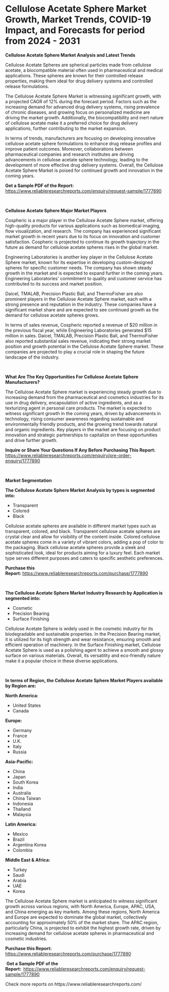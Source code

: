 <p><h1>Cellulose Acetate Sphere Market Growth, Market Trends, COVID-19 Impact, and Forecasts for period from 2024 - 2031</h1></p><p><strong>Cellulose Acetate Sphere Market Analysis and Latest Trends</strong></p>
<p><p>Cellulose Acetate Spheres are spherical particles made from cellulose acetate, a biocompatible material often used in pharmaceutical and medical applications. These spheres are known for their controlled release properties, making them ideal for drug delivery systems and controlled release formulations.</p><p>The Cellulose Acetate Sphere Market is witnessing significant growth, with a projected CAGR of 12% during the forecast period. Factors such as the increasing demand for advanced drug delivery systems, rising prevalence of chronic diseases, and growing focus on personalized medicine are driving the market growth. Additionally, the biocompatibility and inert nature of cellulose acetate make it a preferred choice for drug delivery applications, further contributing to the market expansion.</p><p>In terms of trends, manufacturers are focusing on developing innovative cellulose acetate sphere formulations to enhance drug release profiles and improve patient outcomes. Moreover, collaborations between pharmaceutical companies and research institutes are driving advancements in cellulose acetate sphere technology, leading to the development of more effective drug delivery systems. Overall, the Cellulose Acetate Sphere Market is poised for continued growth and innovation in the coming years.</p></p>
<p><strong>Get a Sample PDF of the Report:&nbsp;</strong> <a href="https://www.reliableresearchreports.com/enquiry/request-sample/1777890">https://www.reliableresearchreports.com/enquiry/request-sample/1777890</a></p>
<p>&nbsp;</p>
<p><strong>Cellulose Acetate Sphere Major Market Players</strong></p>
<p><p>Cospheric is a major player in the Cellulose Acetate Sphere market, offering high-quality products for various applications such as biomedical imaging, flow visualization, and research. The company has experienced significant market growth in recent years due to its focus on innovation and customer satisfaction. Cospheric is projected to continue its growth trajectory in the future as demand for cellulose acetate spheres rises in the global market.</p><p>Engineering Laboratories is another key player in the Cellulose Acetate Sphere market, known for its expertise in developing custom-designed spheres for specific customer needs. The company has shown steady growth in the market and is expected to expand further in the coming years. Engineering Laboratories' commitment to quality and customer service has contributed to its success and market position.</p><p>Daicel, TMALAB, Precision Plastic Ball, and ThermoFisher are also prominent players in the Cellulose Acetate Sphere market, each with a strong presence and reputation in the industry. These companies have a significant market share and are expected to see continued growth as the demand for cellulose acetate spheres grows.</p><p>In terms of sales revenue, Cospheric reported a revenue of $20 million in the previous fiscal year, while Engineering Laboratories generated $15 million in sales. Daicel, TMALAB, Precision Plastic Ball, and ThermoFisher also reported substantial sales revenue, indicating their strong market position and growth potential in the Cellulose Acetate Sphere market. These companies are projected to play a crucial role in shaping the future landscape of the industry.</p></p>
<p>&nbsp;</p>
<p><strong>What Are The Key Opportunities For Cellulose Acetate Sphere Manufacturers?</strong></p>
<p><p>The Cellulose Acetate Sphere market is experiencing steady growth due to increasing demand from the pharmaceutical and cosmetics industries for its use in drug delivery, encapsulation of active ingredients, and as a texturizing agent in personal care products. The market is expected to witness significant growth in the coming years, driven by advancements in technology, rising consumer awareness regarding sustainable and environmentally friendly products, and the growing trend towards natural and organic ingredients. Key players in the market are focusing on product innovation and strategic partnerships to capitalize on these opportunities and drive further growth.</p></p>
<p><strong>Inquire or Share Your Questions If Any Before Purchasing This Report:</strong> <a href="https://www.reliableresearchreports.com/enquiry/pre-order-enquiry/1777890">https://www.reliableresearchreports.com/enquiry/pre-order-enquiry/1777890</a></p>
<p>&nbsp;</p>
<p><strong>Market Segmentation</strong></p>
<p><strong>The Cellulose Acetate Sphere Market Analysis by types is segmented into:</strong></p>
<p><ul><li>Transparent</li><li>Colored</li><li>Black</li></ul></p>
<p><p>Cellulose acetate spheres are available in different market types such as transparent, colored, and black. Transparent cellulose acetate spheres are crystal clear and allow for visibility of the content inside. Colored cellulose acetate spheres come in a variety of vibrant colors, adding a pop of color to the packaging. Black cellulose acetate spheres provide a sleek and sophisticated look, ideal for products aiming for a luxury feel. Each market type serves different purposes and caters to specific aesthetic preferences.</p></p>
<p><strong>Purchase this Report:&nbsp;</strong><a href="https://www.reliableresearchreports.com/purchase/1777890">https://www.reliableresearchreports.com/purchase/1777890</a></p>
<p>&nbsp;</p>
<p><strong>The Cellulose Acetate Sphere Market Industry Research by Application is segmented into:</strong></p>
<p><ul><li>Cosmetic</li><li>Precision Bearing</li><li>Surface Finishing</li></ul></p>
<p><p>Cellulose Acetate Sphere is widely used in the cosmetic industry for its biodegradable and sustainable properties. In the Precision Bearing market, it is utilized for its high strength and wear resistance, ensuring smooth and efficient operation of machinery. In the Surface Finishing market, Cellulose Acetate Sphere is used as a polishing agent to achieve a smooth and glossy surface on various materials. Overall, its versatility and eco-friendly nature make it a popular choice in these diverse applications.</p></p>
<p>&nbsp;</p>
<p><strong>In terms of Region, the Cellulose Acetate Sphere Market Players available by Region are:</strong></p>
<p>
    <p> <strong> North America: </strong>
        <ul>
            <li>United States</li>
            <li>Canada</li>
        </ul>
        </p> 
    <p> <strong> Europe: </strong>
        <ul>
            <li>Germany</li>
            <li>France</li>
            <li>U.K.</li>
            <li>Italy</li>
            <li>Russia</li>
        </ul>
        </p> 
    <p> <strong> Asia-Pacific: </strong>
        <ul>
            <li>China</li>
            <li>Japan</li>
            <li>South Korea</li>
            <li>India</li>
            <li>Australia</li>
            <li>China Taiwan</li>
            <li>Indonesia</li>
            <li>Thailand</li>
            <li>Malaysia</li>
        </ul>
        </p> 
    <p> <strong> Latin America: </strong>
        <ul>
            <li>Mexico</li>
            <li>Brazil</li>
            <li>Argentina Korea</li>
            <li>Colombia</li>
        </ul>
        </p> 
    <p> <strong> Middle East & Africa: </strong>
        <ul>
            <li>Turkey</li>
            <li>Saudi</li>
            <li>Arabia</li>
            <li>UAE</li>
            <li>Korea</li>
        </ul>
    </p>
    </p>
<p><p>The Cellulose Acetate Sphere market is anticipated to witness significant growth across various regions, with North America, Europe, APAC, USA, and China emerging as key markets. Among these regions, North America and Europe are expected to dominate the global market, collectively accounting for approximately 50% of the market share. The APAC region, particularly China, is projected to exhibit the highest growth rate, driven by increasing demand for cellulose acetate spheres in pharmaceutical and cosmetic industries.</p></p>
<p><strong>Purchase this Report: </strong><a href="https://www.reliableresearchreports.com/purchase/1777890">https://www.reliableresearchreports.com/purchase/1777890</a></p>
<p>&nbsp;<strong>Get a Sample PDF of the Report:&nbsp;&nbsp;</strong><a href="https://www.reliableresearchreports.com/enquiry/request-sample/1777890">https://www.reliableresearchreports.com/enquiry/request-sample/1777890</a></p>
<p><strong></strong></p>
<p>Check more reports on https://www.reliableresearchreports.com/</p>